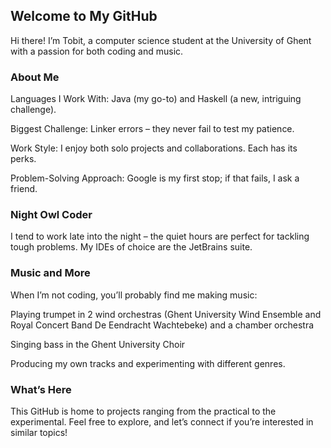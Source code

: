 ## Welcome to My GitHub

Hi there! I’m Tobit, a computer science student at the University of Ghent with a passion for both coding and music.

### About Me

Languages I Work With: Java (my go-to) and Haskell (a new, intriguing challenge).

Biggest Challenge: Linker errors – they never fail to test my patience.

Work Style: I enjoy both solo projects and collaborations. Each has its perks.

Problem-Solving Approach: Google is my first stop; if that fails, I ask a friend.


### Night Owl Coder

I tend to work late into the night – the quiet hours are perfect for tackling tough problems. My IDEs of choice are the JetBrains suite.

### Music and More

When I’m not coding, you’ll probably find me making music:

Playing trumpet in 2 wind orchestras (Ghent University Wind Ensemble and Royal Concert Band De Eendracht Wachtebeke) and a chamber orchestra

Singing bass in the Ghent University Choir

Producing my own tracks and experimenting with different genres.


### What’s Here

This GitHub is home to projects ranging from the practical to the experimental. Feel free to explore, and let’s connect if you’re interested in similar topics!
